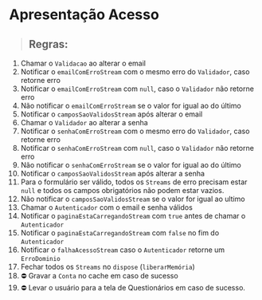 # Apresentação Acesso

> ## Regras:

1.  Chamar o `Validacao` ao alterar o email
2.  Notificar o `emailComErroStream` com o mesmo erro do `Validador`, caso retorne erro
3.  Notificar o `emailComErroStream` com `null`, caso o `Validador` não retorne erro
4.  Não notificar o `emailComErroStream` se o valor for igual ao do último
5.  Notificar o `camposSaoValidosStream` após alterar o email
6.  Chamar o `Validador` ao alterar a senha
7.  Notificar o `senhaComErroStream` com o mesmo erro do `Validador`, caso retorne erro
8.  Notificar o `senhaComErroStream` com `null`, caso o `Validador` não retorne erro
9.  Não notificar o `senhaComErroStream`  se o valor for igual ao do último
10. Notificar o `camposSaoValidosStream` após alterar a senha
11. Para o formulário ser válido, todos os `Streams` de erro precisam estar `null` e todos os campos obrigatórios não podem estar vazios.
12. Não notificar o `camposSaoValidosStream` se o valor for igual ao ultimo
13. Chamar o `Autenticador` com o email e senha válidos
14. Notificar o `paginaEstaCarregandoStream` com `true` antes de chamar o `Autenticador`
15. Notificar o `paginaEstaCarregandoStream` com `false` no fim do `Autenticador`
16. Notificar o `falhaAcessoStream` caso o `Autenticador` retorne um `ErroDominio`
17. Fechar todos os `Streams` no `dispose` (`liberarMemória`)
18. ⛔ Gravar a `Conta` no cache em caso de sucesso
19. ⛔ Levar o usuário para a tela de Questionários em caso de sucesso.

